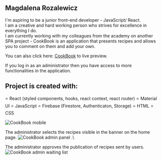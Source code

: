 
## Magdalena Rozalewicz
I'm aspiring to be a junior front-end developer - JavaScript/ React. \
I am a creative and hard working person who strives for excellence in everything I do. \
I am currently working with my colleagues from the academy on another SPA project - CookBook is an application that presents recipes and allows you to comment on them and add your own.

 You can also click here:  [CookBook](https://infoshareacademy.github.io/jfdzr7-team-devs/)  to live preview.
 
 If you log in as an administrator then you have access to more functionalities in the application.

 
## Project is created with:
⭐ React (styled components, hooks, react context, react router)
⭐ Material UI
⭐ JavaScript
⭐ Firebase (Firestore, Authenticaton, Storage)
⭐ HTML
⭐ CSS

![CookBook mobile](https://user-images.githubusercontent.com/100789535/195333030-9a100d68-2555-4100-9169-9083acbed6e2.png) 

The administrator selects the recipes visible in the banner on the home page.
![CookBook admin panel](https://user-images.githubusercontent.com/100789535/195802213-95607069-57f0-46ec-a948-405cc4b87f10.png) .\

The administrator approves the publication of recipes sent by users. \
![CookBook admin waiting list](https://user-images.githubusercontent.com/100789535/195802309-96b32518-d532-4013-960a-9daf1e2862d3.png)



